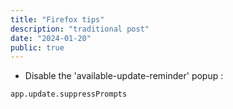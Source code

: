 ```yaml
---
title: "Firefox tips"
description: "traditional post"
date: "2024-01-20"
public: true
---
```



- Disable the 'available-update-reminder' popup :
```
app.update.suppressPrompts

```
